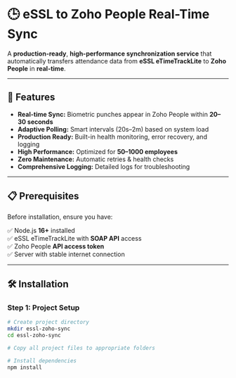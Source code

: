 # 🕒 eSSL to Zoho People Real-Time Sync

A **production-ready**, **high-performance synchronization service** that automatically transfers attendance data from **eSSL eTimeTrackLite** to **Zoho People** in **real-time**.



---

## 🚀 Features

- **Real-time Sync:** Biometric punches appear in Zoho People within **20–30 seconds**  
- **Adaptive Polling:** Smart intervals (20s–2m) based on system load  
- **Production Ready:** Built-in health monitoring, error recovery, and logging  
- **High Performance:** Optimized for **50–1000 employees**  
- **Zero Maintenance:** Automatic retries & health checks  
- **Comprehensive Logging:** Detailed logs for troubleshooting  

---

## 📋 Prerequisites

Before installation, ensure you have:

✅ Node.js **16+** installed  
✅ eSSL eTimeTrackLite with **SOAP API** access  
✅ Zoho People **API access token**  
✅ Server with stable internet connection  

---

## 🛠️ Installation

### Step 1: Project Setup

```bash
# Create project directory
mkdir essl-zoho-sync
cd essl-zoho-sync

# Copy all project files to appropriate folders

# Install dependencies
npm install
